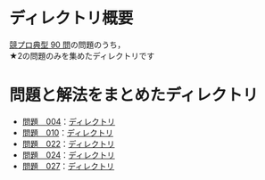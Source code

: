 # ディレクトリ概要
[競プロ典型 90 問](https://atcoder.jp/contests/typical90)の問題のうち，  
★2の問題のみを集めたディレクトリです

# 問題と解法をまとめたディレクトリ
* [問題　004](https://atcoder.jp/contests/typical90/tasks/typical90_d)：[ディレクトリ](https://github.com/gostachan/AtCoder/tree/main/typical90/level2/num4)
* [問題　010](https://atcoder.jp/contests/typical90/tasks/typical90_j)：[ディレクトリ](https://github.com/gostachan/AtCoder/tree/main/typical90/level2/num10)
* [問題　022](https://atcoder.jp/contests/typical90/tasks/typical90_v)：[ディレクトリ](https://github.com/gostachan/AtCoder/tree/main/typical90/level2/num22)
* [問題　024](https://atcoder.jp/contests/typical90/tasks/typical90_x)：[ディレクトリ](https://github.com/gostachan/AtCoder/tree/main/typical90/level2/num24)
* [問題　027](https://atcoder.jp/contests/typical90/tasks/typical90_aa)：[ディレクトリ](https://github.com/gostachan/AtCoder/tree/main/typical90/level2/num27)